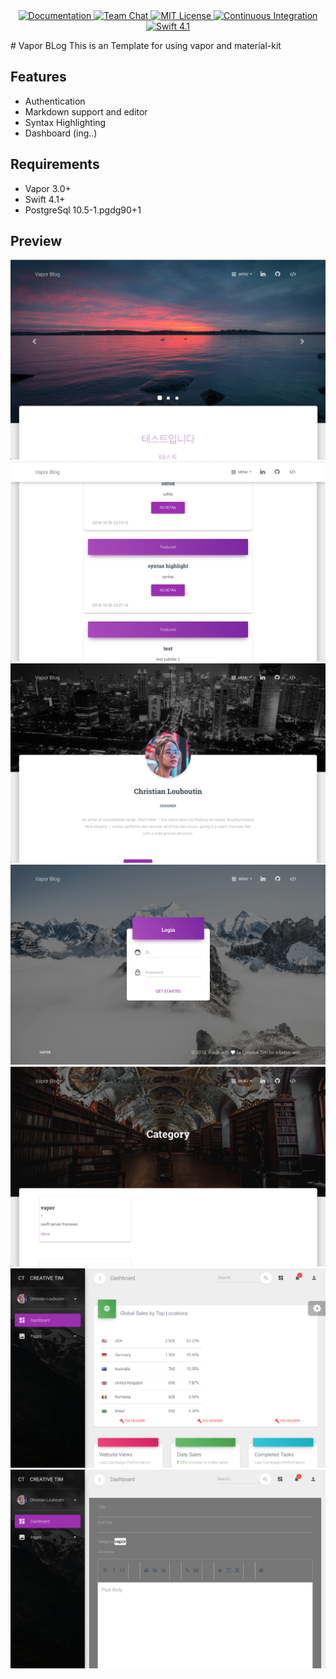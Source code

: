 <p align="center">
    <br>
    <br>
    <a href="http://docs.vapor.codes/3.0/">
        <img src="http://img.shields.io/badge/read_the-docs-2196f3.svg" alt="Documentation">
    </a>
    <a href="https://discord.gg/vapor">
        <img src="https://img.shields.io/discord/431917998102675485.svg" alt="Team Chat">
    </a>
    <a href="LICENSE">
        <img src="http://img.shields.io/badge/license-MIT-brightgreen.svg" alt="MIT License">
    </a>
    <a href="https://circleci.com/gh/vapor/api-template">
        <img src="https://circleci.com/gh/vapor/api-template.svg?style=shield" alt="Continuous Integration">
    </a>
    <a href="https://swift.org">
        <img src="http://img.shields.io/badge/swift-4.1-brightgreen.svg" alt="Swift 4.1">
    </a>
</p>
# Vapor BLog
This is an Template for using vapor and material-kit

## Features

- Authentication
- Markdown support and editor
- Syntax Highlighting
- Dashboard (ing..)

## Requirements
- Vapor 3.0+
- Swift 4.1+
- PostgreSql 10.5-1.pgdg90+1

## Preview
![Alt text](/Public/img/readme/readme1.png)
![Alt text](/Public/img/readme/readme2.png)
![Alt text](/Public/img/readme/readme3.png)
![Alt text](/Public/img/readme/readme4.png)
![Alt text](/Public/img/readme/readme5.png)
![Alt text](/Public/img/readme/readme6.png)
![Alt text](/Public/img/readme/readme7.png)
